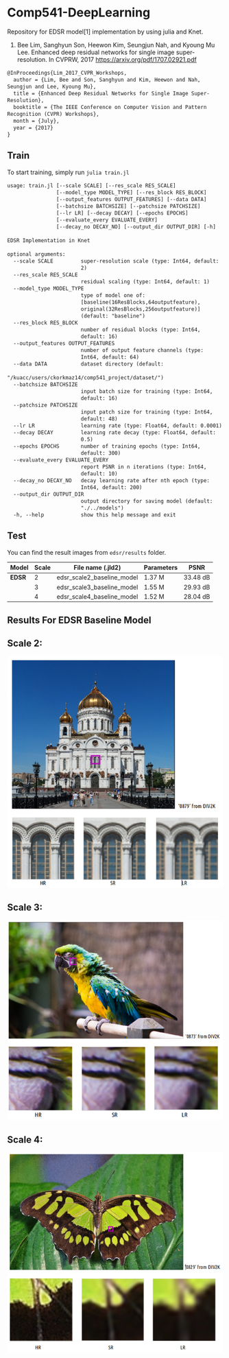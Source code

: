 # Comp541-DeepLearning
Repository for EDSR model[1] implementation by using julia and Knet. 

1. Bee Lim, Sanghyun Son, Heewon Kim, Seungjun Nah, and
Kyoung Mu Lee. Enhanced deep residual networks for single
image super-resolution. In CVPRW, 2017
https://arxiv.org/pdf/1707.02921.pdf

```
@InProceedings{Lim_2017_CVPR_Workshops,
  author = {Lim, Bee and Son, Sanghyun and Kim, Heewon and Nah, Seungjun and Lee, Kyoung Mu},
  title = {Enhanced Deep Residual Networks for Single Image Super-Resolution},
  booktitle = {The IEEE Conference on Computer Vision and Pattern Recognition (CVPR) Workshops},
  month = {July},
  year = {2017}
}
```
## Train
To start training, simply run ```julia train.jl```
```
usage: train.jl [--scale SCALE] [--res_scale RES_SCALE]
                [--model_type MODEL_TYPE] [--res_block RES_BLOCK]
                [--output_features OUTPUT_FEATURES] [--data DATA]
                [--batchsize BATCHSIZE] [--patchsize PATCHSIZE]
                [--lr LR] [--decay DECAY] [--epochs EPOCHS]
                [--evaluate_every EVALUATE_EVERY]
                [--decay_no DECAY_NO] [--output_dir OUTPUT_DIR] [-h]

EDSR Implementation in Knet

optional arguments:
  --scale SCALE         super-resolution scale (type: Int64, default:
                        2)
  --res_scale RES_SCALE
                        residual scaling (type: Int64, default: 1)
  --model_type MODEL_TYPE
                        type of model one of:
                        [baseline(16ResBlocks,64outputfeature),
                        original(32ResBlocks,256outputfeature)]
                        (default: "baseline")
  --res_block RES_BLOCK
                        number of residual blocks (type: Int64,
                        default: 16)
  --output_features OUTPUT_FEATURES
                        number of output feature channels (type:
                        Int64, default: 64)
  --data DATA           dataset directory (default:
                        "/kuacc/users/ckorkmaz14/comp541_project/dataset/")
  --batchsize BATCHSIZE
                        input batch size for training (type: Int64,
                        default: 16)
  --patchsize PATCHSIZE
                        input patch size for training (type: Int64,
                        default: 48)
  --lr LR               learning rate (type: Float64, default: 0.0001)
  --decay DECAY         learning rate decay (type: Float64, default:
                        0.5)
  --epochs EPOCHS       number of training epochs (type: Int64,
                        default: 300)
  --evaluate_every EVALUATE_EVERY
                        report PSNR in n iterations (type: Int64,
                        default: 10)
  --decay_no DECAY_NO   decay learning rate after nth epoch (type:
                        Int64, default: 200)
  --output_dir OUTPUT_DIR
                        output directory for saving model (default:
                        "./../models")
  -h, --help            show this help message and exit
```
## Test
You can find the result images from ```edsr/results``` folder.

| Model | Scale | File name (.jld2) | Parameters | **PSNR** |
|  ---  |  ---  | ---       | ---        | ---  |
| **EDSR** | 2 | edsr_scale2_baseline_model | 1.37 M | 33.48 dB |
| | 3 | edsr_scale3_baseline_model | 1.55 M | 29.93 dB |
| | 4 | edsr_scale4_baseline_model | 1.52 M | 28.04 dB |


## Results For EDSR Baseline Model 
## **Scale 2:**
![super-resolution image scale2](https://github.com/mandalinadagi/Comp541-DeepLearning/blob/master/results/result_scale2.png)
## **Scale 3:**
![super-resolution image scale3](https://github.com/mandalinadagi/Comp541-DeepLearning/blob/master/results/result_scale3.png)
## **Scale 4:**
![super-resolution image scale4](https://github.com/mandalinadagi/Comp541-DeepLearning/blob/master/results/results_scale4.png)
